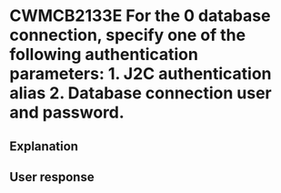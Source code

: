 # CWMCB2133E For the 0 database connection, specify one of the following authentication parameters: 1. J2C authentication alias 2. Database connection user and password.

## Explanation

## User response